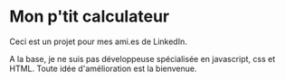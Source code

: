 # Mon p'tit calculateur
Ceci est un projet pour mes ami.es de LinkedIn. 



A la base, je ne suis pas développeuse spécialisée en javascript, css et HTML. Toute idée d'amélioration est la bienvenue. 
